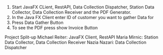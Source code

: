 1. Start JavaFX CLient, RestAPI, Data Collection Dispatcher, Station Data Collector, Data Collection Receiver and the PDF Generator.
2. In the Java FX Client enter ID of customer you want to gather Data for
3. Press Data Gather Button
4. To see the PDF press show Invoice Button

Project Split-up
Michael Reiter: JavaFX Client, RestAPI
Maria Mirnic: Station Data Collector, Data Collection Receiver
Nazia Nazari: Data Collection Dispatcher
